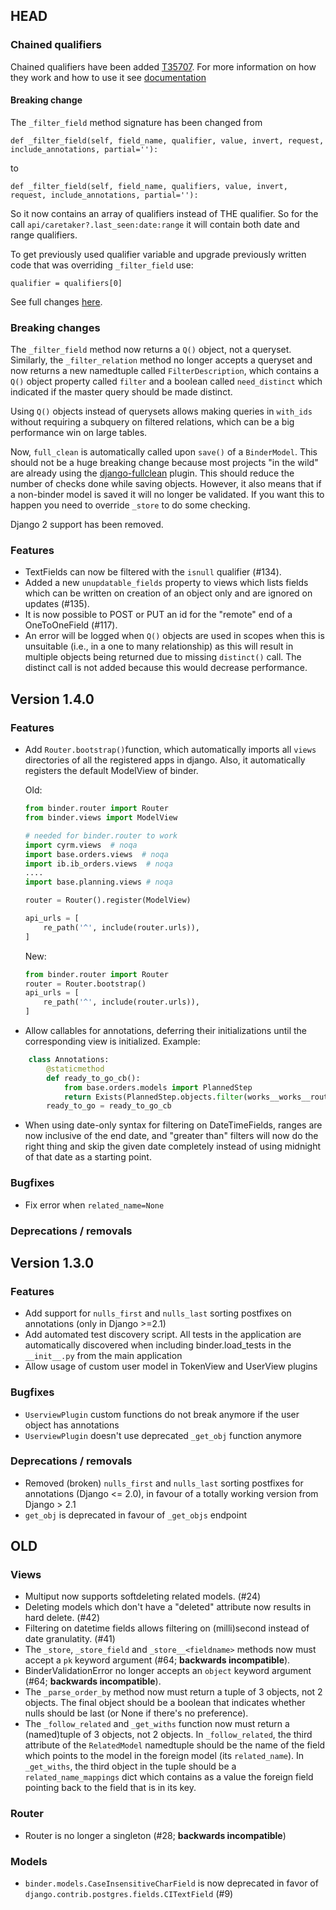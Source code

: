 
## HEAD

### Chained qualifiers
Chained qualifiers have been added [T35707](https://phabricator.codeyellow.nl/T35707). For more information on how they work and how to use it see [documentation](/docs/api.md)

#### Breaking change

The `_filter_field` method signature has been changed from
```
def _filter_field(self, field_name, qualifier, value, invert, request, include_annotations, partial=''):
```
to
```
def _filter_field(self, field_name, qualifiers, value, invert, request, include_annotations, partial=''):
```

So it now contains an array of qualifiers instead of THE qualifier. 
So for the call `api/caretaker?.last_seen:date:range` it will contain both date and range qualifiers.

To get previously used qualifier variable and upgrade previously written code that was overriding `_filter_field` use: 
```
qualifier = qualifiers[0]
```
See full changes [here](https://github.com/CodeYellowBV/django-binder/pull/206/files#diff-0d5633deb444395cd44b49e7a39f87da98bb86de20666038277730991c62b1a5).


### Breaking changes

The `_filter_field` method now returns a `Q()` object, not a queryset.
Similarly, the `_filter_relation` method no longer accepts a queryset
and now returns a new namedtuple called `FilterDescription`, which
contains a `Q()` object property called `filter` and a boolean called
`need_distinct` which indicated if the master query should be made
distinct.

Using `Q()` objects instead of querysets allows making queries in
`with_ids` without requiring a subquery on filtered relations, which
can be a big performance win on large tables.

Now, `full_clean` is automatically called upon `save()` of a
`BinderModel`.  This should not be a huge breaking change because most
projects "in the wild" are already using the
[django-fullclean](https://github.com/fish-ball/django-fullclean)
plugin.  This should reduce the number of checks done while saving
objects.  However, it also means that if a non-binder model is saved
it will no longer be validated.  If you want this to happen you need
to override `_store` to do some checking.

Django 2 support has been removed.

### Features
- TextFields can now be filtered with the `isnull` qualifier (#134).
- Added a new `unupdatable_fields` property to views which lists
  fields which can be written on creation of an object only and are
  ignored on updates (#135).
- It is now possible to POST or PUT an id for the "remote" end of a
  OneToOneField (#117).
- An error will be logged when `Q()` objects are used in scopes when
  this is unsuitable (i.e., in a one to many relationship) as this
  will result in multiple objects being returned due to missing
  `distinct()` call.  The distinct call is not added because this
  would decrease performance.

## Version 1.4.0

### Features
- Add `Router.bootstrap()`function, which automatically imports all `views` directories of all the registered apps in django. Also, it automatically registers the default ModelView of binder.
  
  Old:
  
	```python
	from binder.router import Router
	from binder.views import ModelView
	
	# needed for binder.router to work
	import cyrm.views  # noqa
	import base.orders.views  # noqa
	import ib.ib_orders.views  # noqa
	....
	import base.planning.views # noqa
	
	router = Router().register(ModelView)
	
	api_urls = [
		re_path('^', include(router.urls)),
	]
	
	```
	
	New:
	```python
	from binder.router import Router
	router = Router.bootstrap()
	api_urls = [
		re_path('^', include(router.urls)),
	]
	```
	
- Allow callables for annotations, deferring their initializations until the corresponding view is initialized. Example:
```python
    class Annotations:
        @staticmethod
        def ready_to_go_cb():
            from base.orders.models import PlannedStep
            return Exists(PlannedStep.objects.filter(works__works__route=OuterRef('pk')))
        ready_to_go = ready_to_go_cb
```

- When using date-only syntax for filtering on DateTimeFields, ranges
  are now inclusive of the end date, and "greater than" filters will
  now do the right thing and skip the given date completely instead of
  using midnight of that date as a starting point.


### Bugfixes
- Fix error when `related_name=None`

### Deprecations / removals

## Version 1.3.0

### Features
- Add support for `nulls_first` and `nulls_last` sorting postfixes on annotations (only in Django >=2.1)
- Add automated test discovery script. All tests in the application are automatically discovered when including binder.load_tests in the `__init__.py` from the main application
- Allow usage of custom user model in TokenView and UserView plugins


### Bugfixes
- `UserviewPlugin` custom functions do not break anymore if the user object has annotations
- `UserviewPlugin` doesn't use deprecated `_get_obj` function anymore

### Deprecations / removals
- Removed (broken) `nulls_first` and `nulls_last` sorting postfixes for annotations (Django <= 2.0), in favour of a totally working version from Django > 2.1
- `get_obj` is deprecated in favour of `_get_objs` endpoint

## OLD

### Views

- Multiput now supports softdeleting related models. (#24)
- Deleting models which don't have a "deleted" attribute now results in hard delete. (#42)
- Filtering on datetime fields allows filtering on (milli)second instead of date granulatity. (#41)
- The `_store`, `_store_field` and `_store__<fieldname>` methods now must accept a `pk` keyword argument (#64; **backwards incompatible**).
- BinderValidationError no longer accepts an `object` keyword argument (#64; **backwards incompatible**).
- The `_parse_order_by` method now must return a tuple of 3 objects, not 2 objects.  The final object should be a boolean that indicates whether nulls should be last (or None if there's no preference).
- The `_follow_related` and `_get_withs` function now must return a (named)tuple of 3 objects, not 2 objects.  In `_follow_related`, the third attribute of the `RelatedModel` namedtuple should be the name of the field which points to the model in the foreign model (its `related_name`).  In `_get_withs`, the third object in the tuple should be a `related_name_mappings` dict which contains as a value the foreign field pointing back to the field that is in its key.

### Router

- Router is no longer a singleton (#28; **backwards incompatible**)

### Models

- `binder.models.CaseInsensitiveCharField` is now deprecated in favor of `django.contrib.postgres.fields.CITextField` (#9)
